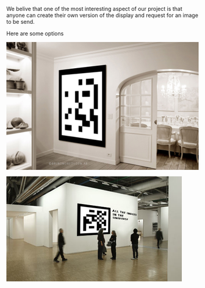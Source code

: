 We belive that one of the most interesting aspect of our project is that anyone can create their own version of the display and request for an image to be send.

Here are some options

![At home](project_images/casa.jpg?raw=true "At home")

![At the Musuem](project_images/popi.jpg?raw=true "At the Musuem")